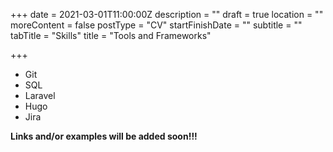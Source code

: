 +++
date = 2021-03-01T11:00:00Z
description = ""
draft = true
location = ""
moreContent = false
postType = "CV"
startFinishDate = ""
subtitle = ""
tabTitle = "Skills"
title = "Tools and Frameworks"

+++
* Git
* SQL
* Laravel
* Hugo
* Jira

**Links and/or examples will be added soon!!!**